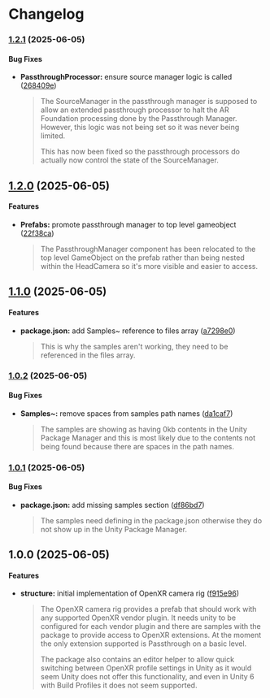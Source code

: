 # Changelog

### [1.2.1](https://github.com/ExtendRealityLtd/Tilia.CameraRigs.OpenXR.Unity/compare/v1.2.0...v1.2.1) (2025-06-05)

#### Bug Fixes

* **PassthroughProcessor:** ensure source manager logic is called ([268409e](https://github.com/ExtendRealityLtd/Tilia.CameraRigs.OpenXR.Unity/commit/268409ebd13ebfb410ac83a6ed2d4d728617e55f))
  > The SourceManager in the passthrough manager is supposed to allow an extended passthrough processor to halt the AR Foundation processing done by the Passthrough Manager. However, this logic was not being set so it was never being limited.
  > 
  > This has now been fixed so the passthrough processors do actually now control the state of the SourceManager.

## [1.2.0](https://github.com/ExtendRealityLtd/Tilia.CameraRigs.OpenXR.Unity/compare/v1.1.0...v1.2.0) (2025-06-05)

#### Features

* **Prefabs:** promote passthrough manager to top level gameobject ([22f38ca](https://github.com/ExtendRealityLtd/Tilia.CameraRigs.OpenXR.Unity/commit/22f38cafb3bb86d895d0cbfec68836fae56e1ca0))
  > The PassthroughManager component has been relocated to the top level GameObject on the prefab rather than being nested within the HeadCamera so it's more visible and easier to access.

## [1.1.0](https://github.com/ExtendRealityLtd/Tilia.CameraRigs.OpenXR.Unity/compare/v1.0.2...v1.1.0) (2025-06-05)

#### Features

* **package.json:** add Samples~ reference to files array ([a7298e0](https://github.com/ExtendRealityLtd/Tilia.CameraRigs.OpenXR.Unity/commit/a7298e0bda9975a266b35171861451d3d5a99729))
  > This is why the samples aren't working, they need to be referenced in the files array.

### [1.0.2](https://github.com/ExtendRealityLtd/Tilia.CameraRigs.OpenXR.Unity/compare/v1.0.1...v1.0.2) (2025-06-05)

#### Bug Fixes

* **Samples~:** remove spaces from samples path names ([da1caf7](https://github.com/ExtendRealityLtd/Tilia.CameraRigs.OpenXR.Unity/commit/da1caf7e1ceaa344d8d6012ac9b03bcb97f81de2))
  > The samples are showing as having 0kb contents in the Unity Package Manager and this is most likely due to the contents not being found because there are spaces in the path names.

### [1.0.1](https://github.com/ExtendRealityLtd/Tilia.CameraRigs.OpenXR.Unity/compare/v1.0.0...v1.0.1) (2025-06-05)

#### Bug Fixes

* **package.json:** add missing samples section ([df86bd7](https://github.com/ExtendRealityLtd/Tilia.CameraRigs.OpenXR.Unity/commit/df86bd7cdfabfdad9d95e21881f23815a3ff94df))
  > The samples need defining in the package.json otherwise they do not show up in the Unity Package Manager.

## 1.0.0 (2025-06-05)

#### Features

* **structure:** initial implementation of OpenXR camera rig ([f915e96](https://github.com/ExtendRealityLtd/Tilia.CameraRigs.OpenXR.Unity/commit/f915e965058ec492cb3ec793a97c48bc56c50026))
  > The OpenXR camera rig provides a prefab that should work with any supported OpenXR vendor plugin. It needs unity to be configured for each vendor plugin and there are samples with the package to provide access to OpenXR extensions. At the moment the only extension supported is Passthrough on a basic level.
  > 
  > The package also contains an editor helper to allow quick switching between OpenXR profile settings in Unity as it would seem Unity does not offer this functionality, and even in Unity 6 with Build Profiles it does not seem supported.
